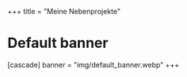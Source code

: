 +++
title = "Meine Nebenprojekte"
# Default banner
[cascade]
  banner = "img/default_banner.webp"
+++